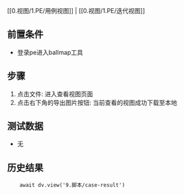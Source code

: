 [[0.视图/1.PE/用例视图]] | [[0.视图/1.PE/迭代视图]]

## 前置条件

- 登录pe进入ballmap工具

## 步骤

1. 点击文件: 进入查看视图页面
2. 点击右下角的导出图片按钮: 当前查看的视图成功下载至本地

## 测试数据

- 无

## 历史结果

```dataviewjs
    await dv.view('9.脚本/case-result')
```
